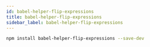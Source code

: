 ```yaml
---
id: babel-helper-flip-expressions
title: babel-helper-flip-expressions
sidebar_label: babel-helper-flip-expressions
---
```


```sh
npm install babel-helper-flip-expressions --save-dev
```

